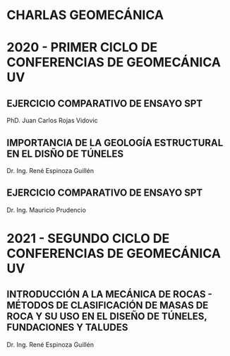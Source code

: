 # CHARLAS GEOMECÁNICA

# 2020 - PRIMER CICLO DE CONFERENCIAS DE GEOMECÁNICA UV
## EJERCICIO COMPARATIVO DE ENSAYO SPT
PhD. Juan Carlos Rojas Vidovic

## IMPORTANCIA DE LA GEOLOGÍA ESTRUCTURAL EN EL DISÑO DE TÚNELES
Dr. Ing. René Espinoza Guillén

## EJERCICIO COMPARATIVO DE ENSAYO SPT
Dr. Ing. Mauricio Prudencio

# 2021 - SEGUNDO CICLO DE CONFERENCIAS DE GEOMECÁNICA UV

## INTRODUCCIÓN A LA MECÁNICA DE ROCAS - MÉTODOS DE CLASIFICACIÓN DE MASAS DE ROCA Y SU USO EN EL DISEÑO DE TÚNELES, FUNDACIONES Y TALUDES
Dr. Ing. René Espinoza Guillén


